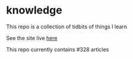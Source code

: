 # knowledge

This repo is a collection of tidbits of things I learn

See the site live [here](https://mark1626.github.io/knowledge/)

This repo currently contains #328 articles
